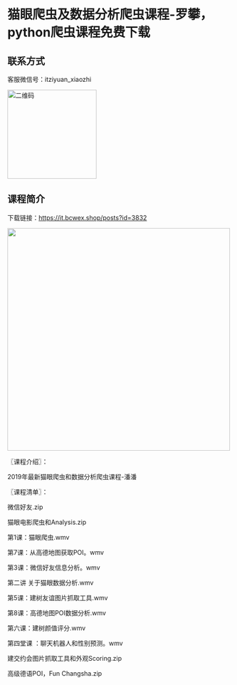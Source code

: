 # 猫眼爬虫及数据分析爬虫课程-罗攀，python爬虫课程免费下载

## 联系方式

客服微信号：itziyuan_xiaozhi

<img src="https://ziyuanyun.oss-cn-guangzhou.aliyuncs.com/common/20240614073449/666b82192834a.jpg" width="200" height="200" alt="二维码">

## 课程简介

下载链接：https://it.bcwex.shop/posts?id=3832

<img src="https://ziyuanyun.oss-cn-guangzhou.aliyuncs.com/yun/20240515185348/6644943ca0b38.jpg" width="500" alt="">

  〖课程介绍〗：

 2019年最新猫眼爬虫和数据分析爬虫课程-潘潘

 〖课程清单〗：

 微信好友.zip

 猫眼电影爬虫和Analysis.zip

 第1课：猫眼爬虫.wmv

 第7课：从高德地图获取POI。wmv

 第3课：微信好友信息分析。wmv

 第二讲 关于猫眼数据分析.wmv

 第5课：建树友谊图片抓取工具.wmv

 第8课：高德地图POI数据分析.wmv

 第六课：建树颜值评分.wmv

 第四堂课 ：聊天机器人和性别预测。wmv

 建交约会图片抓取工具和外观Scoring.zip

 高级德语POI，Fun Changsha.zip

  